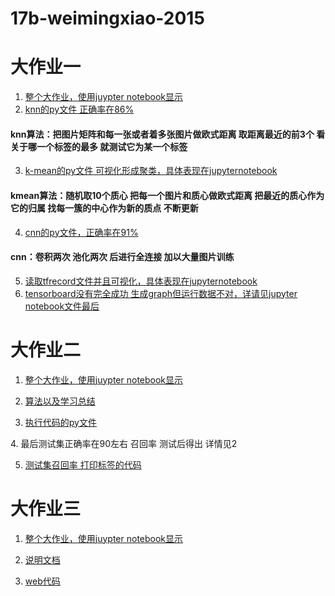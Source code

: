 # 17b-weimingxiao-2015

# 大作业一 
1. [整个大作业，使用juypter notebook显示][1]
2. [knn的py文件 正确率在86%][2]
#### knn算法：把图片矩阵和每一张或者着多张图片做欧式距离 取距离最近的前3个 看关于哪一个标签的最多 就测试它为某一个标签
3. [k-mean的py文件 可视化形成聚类，具体表现在jupyternotebook][3]
#### kmean算法：随机取10个质心 把每一个图片和质心做欧式距离 把最近的质心作为它的归属 找每一簇的中心作为新的质点 不断更新
4. [cnn的py文件，正确率在91%][4]
#### cnn：卷积两次 池化两次 后进行全连接 加以大量图片训练
5. [读取tfrecord文件并且可视化，具体表现在jupyternotebook][5]
6. [tensorboard没有完全成功 生成graph但运行数据不对，详请见jupyter notebook文件最后][1]

[1]:https://github.com/m-L-0/17b-weimingxiao-2015/blob/master/FashionMNIST_Challenge/code/main.ipynb 
[2]:https://github.com/m-L-0/17b-weimingxiao-2015/blob/master/FashionMNIST_Challenge/code/knn.py
[3]:https://github.com/m-L-0/17b-weimingxiao-2015/blob/master/FashionMNIST_Challenge/code/k_mean.py
[4]:https://github.com/m-L-0/17b-weimingxiao-2015/blob/master/FashionMNIST_Challenge/code/cnn.py
[5]:https://github.com/m-L-0/17b-weimingxiao-2015/blob/master/FashionMNIST_Challenge/code/slight.py

# 大作业二
1. [整个大作业，使用juypter notebook显示][6]

[6]:https://github.com/m-L-0/17b-weimingxiao-2015/blob/master/%20Vehicle_License_Plate_Recognition/mycnn.ipynb

2. [算法以及学习总结][7]

[7]:https://github.com/m-L-0/17b-weimingxiao-2015/blob/master/%20Vehicle_License_Plate_Recognition/%E7%AE%97%E6%B3%95.ipynb

3. [执行代码的py文件][8]


[8]:https://github.com/m-L-0/17b-weimingxiao-2015/blob/master/%20Vehicle_License_Plate_Recognition/code/mycar.py
4. 最后测试集正确率在90左右 召回率 测试后得出 详情见2

5. [测试集召回率 打印标签的代码][9]

[9]:https://github.com/m-L-0/17b-weimingxiao-2015/blob/master/%20Vehicle_License_Plate_Recognition/t.py

# 大作业三
1. [整个大作业，使用juypter notebook显示][10]

[10]:https://github.com/m-L-0/17b-weimingxiao-2015/blob/master/CaptchaRecognition/main.ipynb

2. [说明文档][11]

[11]:https://github.com/m-L-0/17b-weimingxiao-2015/blob/master/CaptchaRecognition/%E8%AF%B4%E6%98%8E.ipynb

3. [web代码][12]

[12]:https://github.com/m-L-0/17b-weimingxiao-2015/blob/master/CaptchaRecognition/a.py
